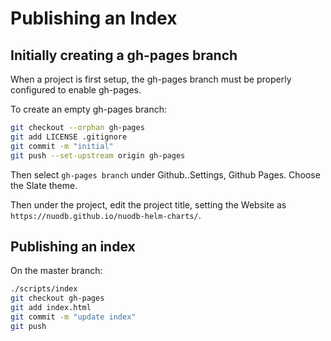 # Publishing an Index

## Initially creating a gh-pages branch

When a project is first setup, the gh-pages branch must be properly configured to enable gh-pages.

To create an empty gh-pages branch:

```bash
git checkout --orphan gh-pages
git add LICENSE .gitignore
git commit -m "initial"
git push --set-upstream origin gh-pages
```

Then select `gh-pages branch` under Github..Settings, Github Pages. Choose the Slate theme.

Then under the project, edit the project title, setting the Website as `https://nuodb.github.io/nuodb-helm-charts/`.

## Publishing an index

On the master branch:

```bash
./scripts/index
git checkout gh-pages
git add index.html
git commit -m "update index"
git push
```
